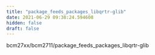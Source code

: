 ```yaml
---
title: "package_feeds_packages_libqrtr-glib"
date: 2021-06-29 09:38:24.594608
hidden: false
draft: false
---
```


bcm27xx/bcm2711/package_feeds_packages_libqrtr-glib

